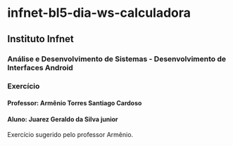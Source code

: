 # infnet-bl5-dia-ws-calculadora
## Instituto Infnet
### Análise e Desenvolvimento de Sistemas - Desenvolvimento de Interfaces Android
### Exercício
#### Professor: Armênio Torres Santiago Cardoso
#### Aluno: Juarez Geraldo da Silva junior
Exercício sugerido pelo professor Armênio.
